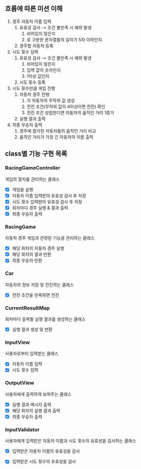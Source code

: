 ## 흐름에 따른 미션 이해

1. 경주 자동차 이름 입력
   1. 유효성 검사 -> 조건 불만족 시 예외 발생
      1. 비어있지 않은지
      2. 로 구분한 문자열들의 길이가 5자 이하인지
   2. 경주할 자동차 등록
2. 시도 횟수 입력
   1. 유효성 검사 -> 조건 불만족 시 예외 발생
      1. 비어있지 않은지
      2. 입력 값이 숫자인지
      3. 1이상 값인지
   2. 시도 횟수 등록
3. 시도 횟수만큼 게임 진행
   1. 자동차 경주 진행
      1. 각 자동차의 무작위 값 생성
      2. 전진 조건(무작위 값이 4이상이면 전진) 확인
      3. 전진 조건 성립한다면 자동차의 움직인 거리 1증가
   2. 실행 결과 출력
4. 최종 우승자 출력
   1. 경주에 참가한 자동차들의 움직인 거리 비교
   2. 움직인 거리가 가장 긴 자동차의 이름 출력

## class별 기능 구현 목록

### RacingGameController
게임의 절차를 관리하는 클래스

- [x] 게임을 실행
- [x] 자동차 이름 입력받아 유효성 검사 후 저장
- [x] 시도 횟수 입력받아 유효성 검사 후 저장
- [x] 회차마다 경주 실행 & 결과 출력
- [x] 최종 우승자 출력

### RacingGame
자동차 경주 게임과 관련된 기능을 관리하는 클래스

- [x] 해당 회차의 자동차 경주 실행 
- [x] 해당 회차의 결과 반환
- [x] 최종 우승자 반환
  
### Car
자동차의 정보 저장 및 전진하는 클래스

- [x] 전진 조건을 만족하면 전진

### CurrentResultMap
회차마다 출력될 실행 결과를 생성하는 클래스

- [x] 실행 결과 생성 및 반환

### InputView
사용자로부터 입력받는 클래스

- [x] 자동차 이름 입력
- [x] 시도 횟수 입력

### OutputView
사용자에게 출력하여 보여주는 클래스

- [x] 실행 결과 메시지 출력
- [x] 해당 회차의 실행 결과 출력
- [x] 최종 우승자 출력

### InputValidator
사용자에게 입력받은 자동차 이름과 시도 횟수의 유효성을 검사하는 클래스

- [x] 입력받은 자동차 이름의 유효성을 검사
- [x] 입력받은 시도 횟수의 유효성을 검사

